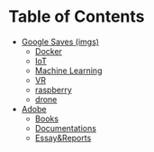 Table of Contents
=================


   * [Google Saves (imgs)](#google-saves-imgs)
      * [Docker](#docker)
      * [IoT](#iot)
      * [Machine Learning](#machine-learning)
      * [VR](#vr)
      * [raspberry](#raspberry)
      * [drone](#drone)
   * [Adobe](#adobe)
      * [Books](#books)
      * [Documentations](#documentations)
      * [Essay&amp;Reports](#essayreports)

